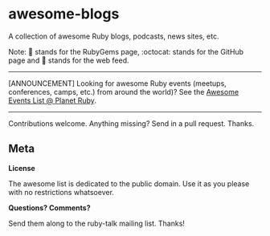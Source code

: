 # awesome-blogs

A collection of awesome Ruby blogs, podcasts, news sites, etc.


Note: :gem: stands for the RubyGems page, :octocat: stands for the GitHub page and :mega: stands for the web feed.

---

[ANNOUNCEMENT] Looking for awesome Ruby events (meetups, conferences, camps, etc.) from around the world)? See the [Awesome Events List @ Planet Ruby](https://github.com/planetruby/awesome-events). 

---

Contributions welcome. Anything missing? Send in a pull request. Thanks.


## Meta

**License**

The awesome list is dedicated to the public domain. Use it as you please with no restrictions whatsoever.

**Questions? Comments?**

Send them along to the ruby-talk mailing list. Thanks!
